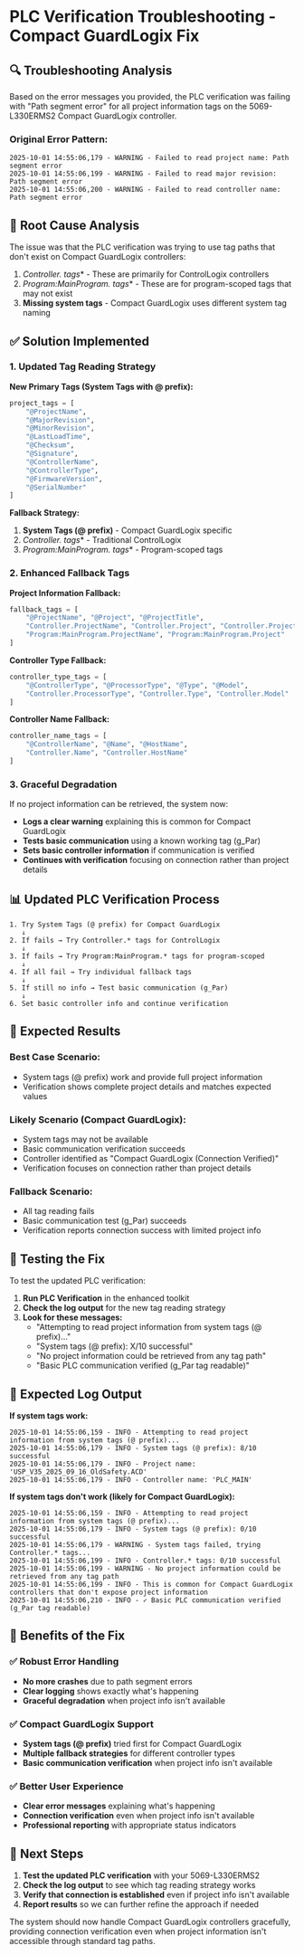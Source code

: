 # PLC Verification Troubleshooting - Compact GuardLogix Fix

## 🔍 **Troubleshooting Analysis**

Based on the error messages you provided, the PLC verification was failing with "Path segment error" for all project information tags on the 5069-L330ERMS2 Compact GuardLogix controller.

### **Original Error Pattern:**
```
2025-10-01 14:55:06,179 - WARNING - Failed to read project name: Path segment error
2025-10-01 14:55:06,199 - WARNING - Failed to read major revision: Path segment error
2025-10-01 14:55:06,200 - WARNING - Failed to read controller name: Path segment error
```

## 🔧 **Root Cause Analysis**

The issue was that the PLC verification was trying to use tag paths that don't exist on Compact GuardLogix controllers:

1. **Controller.* tags** - These are primarily for ControlLogix controllers
2. **Program:MainProgram.* tags** - These are for program-scoped tags that may not exist
3. **Missing system tags** - Compact GuardLogix uses different system tag naming

## ✅ **Solution Implemented**

### **1. Updated Tag Reading Strategy**

**New Primary Tags (System Tags with @ prefix):**
```python
project_tags = [
    "@ProjectName",
    "@MajorRevision",
    "@MinorRevision", 
    "@LastLoadTime",
    "@Checksum",
    "@Signature",
    "@ControllerName",
    "@ControllerType",
    "@FirmwareVersion",
    "@SerialNumber"
]
```

**Fallback Strategy:**
1. **System Tags (@ prefix)** - Compact GuardLogix specific
2. **Controller.* tags** - Traditional ControlLogix
3. **Program:MainProgram.* tags** - Program-scoped tags

### **2. Enhanced Fallback Tags**

**Project Information Fallback:**
```python
fallback_tags = [
    "@ProjectName", "@Project", "@ProjectTitle",
    "Controller.ProjectName", "Controller.Project", "Controller.ProjectTitle",
    "Program:MainProgram.ProjectName", "Program:MainProgram.Project"
]
```

**Controller Type Fallback:**
```python
controller_type_tags = [
    "@ControllerType", "@ProcessorType", "@Type", "@Model",
    "Controller.ProcessorType", "Controller.Type", "Controller.Model"
]
```

**Controller Name Fallback:**
```python
controller_name_tags = [
    "@ControllerName", "@Name", "@HostName",
    "Controller.Name", "Controller.HostName"
]
```

### **3. Graceful Degradation**

If no project information can be retrieved, the system now:
- **Logs a clear warning** explaining this is common for Compact GuardLogix
- **Tests basic communication** using a known working tag (g_Par)
- **Sets basic controller information** if communication is verified
- **Continues with verification** focusing on connection rather than project details

## 📊 **Updated PLC Verification Process**

```
1. Try System Tags (@ prefix) for Compact GuardLogix
   ↓
2. If fails → Try Controller.* tags for ControlLogix
   ↓
3. If fails → Try Program:MainProgram.* tags for program-scoped
   ↓
4. If all fail → Try individual fallback tags
   ↓
5. If still no info → Test basic communication (g_Par)
   ↓
6. Set basic controller info and continue verification
```

## 🎯 **Expected Results**

### **Best Case Scenario:**
- System tags (@ prefix) work and provide full project information
- Verification shows complete project details and matches expected values

### **Likely Scenario (Compact GuardLogix):**
- System tags may not be available
- Basic communication verification succeeds
- Controller identified as "Compact GuardLogix (Connection Verified)"
- Verification focuses on connection rather than project details

### **Fallback Scenario:**
- All tag reading fails
- Basic communication test (g_Par) succeeds
- Verification reports connection success with limited project info

## 🧪 **Testing the Fix**

To test the updated PLC verification:

1. **Run PLC Verification** in the enhanced toolkit
2. **Check the log output** for the new tag reading strategy
3. **Look for these messages:**
   - "Attempting to read project information from system tags (@ prefix)..."
   - "System tags (@ prefix): X/10 successful"
   - "No project information could be retrieved from any tag path"
   - "Basic PLC communication verified (g_Par tag readable)"

## 📝 **Expected Log Output**

**If system tags work:**
```
2025-10-01 14:55:06,159 - INFO - Attempting to read project information from system tags (@ prefix)...
2025-10-01 14:55:06,179 - INFO - System tags (@ prefix): 8/10 successful
2025-10-01 14:55:06,179 - INFO - Project name: 'USP_V35_2025_09_16_OldSafety.ACD'
2025-10-01 14:55:06,179 - INFO - Controller name: 'PLC_MAIN'
```

**If system tags don't work (likely for Compact GuardLogix):**
```
2025-10-01 14:55:06,159 - INFO - Attempting to read project information from system tags (@ prefix)...
2025-10-01 14:55:06,179 - INFO - System tags (@ prefix): 0/10 successful
2025-10-01 14:55:06,179 - WARNING - System tags failed, trying Controller.* tags...
2025-10-01 14:55:06,199 - INFO - Controller.* tags: 0/10 successful
2025-10-01 14:55:06,199 - WARNING - No project information could be retrieved from any tag path
2025-10-01 14:55:06,199 - INFO - This is common for Compact GuardLogix controllers that don't expose project information
2025-10-01 14:55:06,210 - INFO - ✓ Basic PLC communication verified (g_Par tag readable)
```

## 🎉 **Benefits of the Fix**

### **✅ Robust Error Handling**
- **No more crashes** due to path segment errors
- **Clear logging** shows exactly what's happening
- **Graceful degradation** when project info isn't available

### **✅ Compact GuardLogix Support**
- **System tags (@ prefix)** tried first for Compact GuardLogix
- **Multiple fallback strategies** for different controller types
- **Basic communication verification** when project info isn't available

### **✅ Better User Experience**
- **Clear error messages** explaining what's happening
- **Connection verification** even when project info isn't available
- **Professional reporting** with appropriate status indicators

## 🚀 **Next Steps**

1. **Test the updated PLC verification** with your 5069-L330ERMS2
2. **Check the log output** to see which tag reading strategy works
3. **Verify that connection is established** even if project info isn't available
4. **Report results** so we can further refine the approach if needed

The system should now handle Compact GuardLogix controllers gracefully, providing connection verification even when project information isn't accessible through standard tag paths.